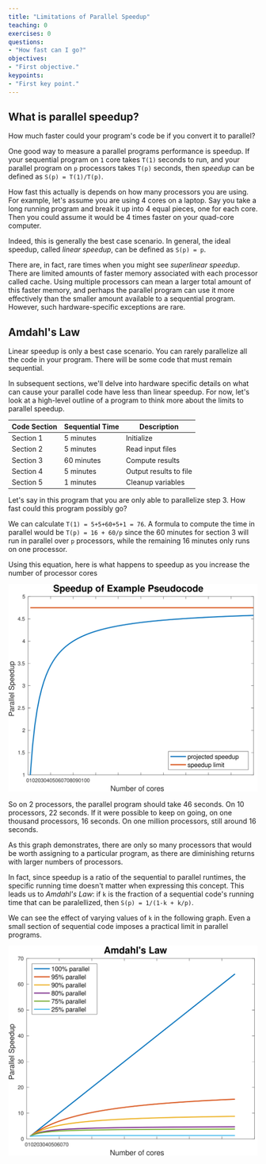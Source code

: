 ```yaml
---
title: "Limitations of Parallel Speedup"
teaching: 0
exercises: 0
questions:
- "How fast can I go?"
objectives:
- "First objective."
keypoints:
- "First key point."
---
```


## What is parallel speedup?

How much faster could your program's code be if you convert it to parallel?

One good way to measure a parallel programs performance is speedup.  If your sequential program on `1` core takes `T(1)` seconds to run, and your parallel program on `p` processors takes `T(p)` seconds, then *speedup* can be defined as `S(p) = T(1)/T(p)`.

How fast this actually is depends on how many processors you are using.  For example, let's assume you are using 4 cores on a laptop.  Say you take a long running program and break it up into 4 equal pieces, one for each core.  Then you could assume it would be 4 times faster on your quad-core computer.

Indeed, this is generally the best case scenario.  In general, the ideal speedup, called *linear speedup*, can be defined as `S(p) = p`.

There are, in fact, rare times when you might see *superlinear speedup*.  There are limited amounts of faster memory associated with each processor called cache. Using multiple processors can mean a larger total amount of this faster memory, and perhaps the parallel program can use it more effectively than the smaller amount available to a sequential program.  However, such hardware-specific exceptions are rare.

## Amdahl's Law

Linear speedup is only a best case scenario.  You can rarely parallelize all the code in your program.  There will be some code that must remain sequential.

In subsequent sections, we'll delve into hardware specific details on what can cause your parallel code have less than linear speedup.  For now, let's look at a high-level outline of a program to think more about the limits to parallel speedup.

| Code Section | Sequential Time | Description |
| --- | --- | --- |
| Section 1 | 5 minutes | Initialize |
| Section 2 | 5 minutes | Read input files |
| Section 3 | 60 minutes | Compute results |
| Section 4 | 5 minutes | Output results to file |
| Section 5 | 1 minutes | Cleanup variables |

Let's say in this program that you are only able to parallelize step 3.  How fast could this program possibly go?

We can calculate `T(1) = 5+5+60+5+1 = 76`.  A formula to compute the time in parallel would be `T(p) = 16 + 60/p` since the 60 minutes for section 3 will run in parallel over `p` processors, while the remaining 16 minutes only runs on one processor.

Using this equation, here is what happens to speedup as you increase the number of processor cores

![Pseudocode Speedup Limit](../fig/speedup.svg)

So on 2 processors, the parallel program should take 46 seconds.  On 10 processors, 22 seconds.  If it were possible to keep on going, on one thousand processors, 16 seconds.  On one million processors, still around 16 seconds.

As this graph demonstrates, there are only so many processors that would be worth assigning to a particular program, as there are diminishing returns with larger numbers of processors.

In fact, since speedup is a ratio of the sequential to parallel runtimes, the specific running time doesn't matter when expressing this concept.  This leads us to *Amdahl's Law*: if `k` is the fraction of a sequential code's running time that can be paralellized, then `S(p) = 1/(1-k + k/p)`.

We can see the effect of varying values of `k` in the following graph.  Even a small section of sequential code imposes a practical limit in parallel programs.

![Illustration of Amdahl's Law](../fig/amdahl.svg)
